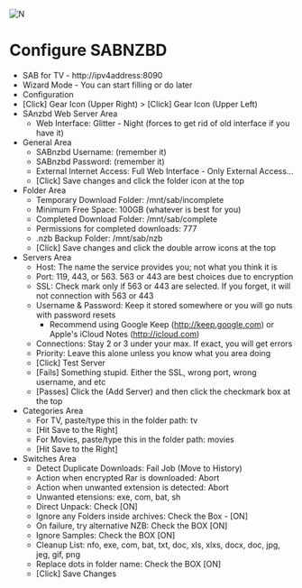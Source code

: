 ![N](https://preview.ibb.co/gdXE0m/Snip20171029_22.png)

# Configure SABNZBD
- SAB for TV - http://ipv4address:8090
- Wizard Mode - You can start filling or do later
- Configuration
- [Click] Gear Icon (Upper Right) > [Click] Gear Icon (Upper Left)
- SAnzbd Web Server Area
  - Web Interface: Glitter - Night (forces to get rid of old interface if you have it)
- General Area
  - SABnzbd Username: (remember it)
  - SABnzbd Password: (remember it)
  - External Internet Access: Full Web Interface - Only External Access...
  - [Click] Save changes and click the folder icon at the top
- Folder Area
  - Temporary Download Folder: /mnt/sab/incomplete
  - Minimum Free Space: 100GB (whatever is best for you)
  - Completed Download Folder: /mnt/sab/complete
  - Permissions for completed downloads: 777
  - .nzb Backup Folder: /mnt/sab/nzb
  - [Click] Save changes and click the double arrow icons at the top
- Servers Area
  - Host: The name the service provides you; not what you think it is
  - Port: 119, 443, or 563.  563 or 443 are best choices due to encryption
  - SSL: Check mark only if 563 or 443 are selected.  If you forget, it will not connection with 563 or 443
  - Username & Password:  Keep it stored somewhere or you will go nuts with password resets
    - Recommend using Google Keep (http://keep.google.com) or Apple's iCloud Notes (http://icloud.com)
  - Connections:  Stay 2 or 3 under your max.  If exact, you will get errors
  - Priority: Leave this alone unless you know what you area doing
  - [Click] Test Server
  - [Fails] Something stupid. Either the SSL, wrong port, wrong username, and etc
  - [Passes] Click the (Add Server) and then click the checkmark box at the top
- Categories Area
  - For TV, paste/type this in the folder path: tv
  - [Hit Save to the Right]
  - For Movies, paste/type this in the folder path: movies
  - [Hit Save to the Right]
- Switches Area
  - Detect Duplicate Downloads:  Fail Job (Move to History)
  - Action when encrypted Rar is downloaded: Abort
  - Action when unwanted extension is detected: Abort
  - Unwanted etensions: exe, com, bat, sh
  - Direct Unpack:  Check [ON]
  - Ignore any Folders inside archives:  Check the Box - [ON]
  - On failure, try alternative NZB:  Check the BOX [ON]
  - Ignore Samples:  Check the BOX [ON]
  - Cleanup List: nfo, exe, com, bat, txt, doc, xls, xlxs, docx, doc, jpg, jeg, gif, png
  - Replace dots in folder name:  Check the BOX [ON]
  - [Click] Save Changes
